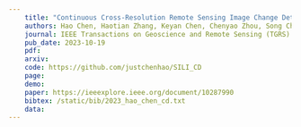 ```yaml
---
    title: "Continuous Cross-Resolution Remote Sensing Image Change Detection"
    authors: Hao Chen, Haotian Zhang, Keyan Chen, Chenyao Zhou, Song Chen and  **Zhenwei Shi**
    journal: IEEE Transactions on Geoscience and Remote Sensing (TGRS)
    pub_date: 2023-10-19
    pdf: 
    arxiv: 
    code: https://github.com/justchenhao/SILI_CD
    page: 
    demo: 
    paper: https://ieeexplore.ieee.org/document/10287990
    bibtex: /static/bib/2023_hao_chen_cd.txt
    data:
---
```

    
